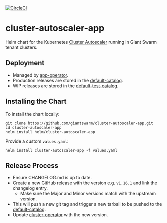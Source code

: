 [![CircleCI](https://circleci.com/gh/giantswarm/cluster-autoscaler-app.svg?style=shield)](https://circleci.com/gh/giantswarm/cluster-autoscaler-app)

# cluster-autoscaler-app

Helm chart for the Kubernetes [Cluster Autoscaler](https://github.com/kubernetes/autoscaler/tree/master/cluster-autoscaler) running in Giant Swarm tenant clusters.

## Deployment

* Managed by [app-operator].
* Production releases are stored in the [default-catalog].
* WIP releases are stored in the [default-test-catalog].

## Installing the Chart

To install the chart locally:

```nohighlight
git clone https://github.com/giantswarm/cluster-autoscaler-app.git
cd cluster-autoscaler-app
helm install helm/cluster-autoscaler-app
```

Provide a custom `values.yaml`:

```nohighlight
helm install cluster-autoscaler-app -f values.yaml
```

## Release Process

* Ensure CHANGELOG.md is up to date.
* Create a new GitHub release with the version e.g. `v1.16.1` and link the
changelog entry.
  * Make sure the Major and Minor versions match with the upstream version.
* This will push a new git tag and trigger a new tarball to be pushed to the
[default-catalog].
* Update [cluster-operator] with the new version.

[app-operator]: https://github.com/giantswarm/app-operator
[cluster-operator]: https://github.com/giantswarm/cluster-operator
[default-catalog]: https://github.com/giantswarm/default-catalog
[default-test-catalog]: https://github.com/giantswarm/default-test-catalog
